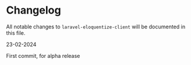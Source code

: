 # Changelog

All notable changes to `laravel-eloquentize-client` will be documented in this file.

23-02-2024

First commit, for alpha release
